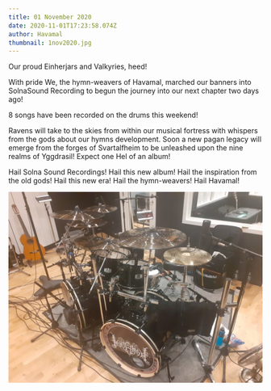 ```yaml
---
title: 01 November 2020
date: 2020-11-01T17:23:58.074Z
author: Havamal
thumbnail: 1nov2020.jpg
---
```


Our proud Einherjars and Valkyries, heed!

With pride We, the hymn-weavers of Havamal, marched our banners into SolnaSound Recording to begun the journey into our next chapter two days ago!

8 songs have been recorded on the drums this weekend!

Ravens will take to the skies from within our musical fortress with whispers from the gods about our hymns development. Soon a new pagan legacy will emerge from the forges of Svartalfheim to be unleashed upon the nine realms of Yggdrasil! Expect one Hel of an album!

Hail Solna Sound Recordings! Hail this new album! Hail the inspiration from the old gods! Hail this new era! Hail the hymn-weavers! Hail Havamal!

![1nov2020.jpg](./1nov2020.jpg)
